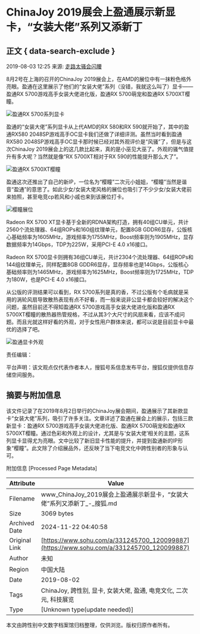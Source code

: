 # ChinaJoy 2019展会上盈通展示新显卡，“女装大佬”系列又添新丁

## 正文 { data-search-exclude }


2019-08-03 12:25 来源: [走路太骚会闪腰](https://m.toutiao.com/i6720782133838742029/info/?_signature=w7353RAdm96ok2_qugd+xc0ywb&i=6720782133838742029)

8月2号在上海的召开的ChinaJoy 2019展会上，在AMD的展位中有一抹粉色格外亮眼。盈通在这里展示了他们的“女装大佬”系列（没错，我就这么叫了）显卡——盈通RX 5700游戏高手女装大佬进化版，盈通RX 5700萌宠和盈通RX 5700XT樱瞳。

![盈通RX 5700系列显卡](http://5b0988e595225.cdn.sohucs.com/images/20190803/69796733e9cf49fc9d4843c97a979d6c.jpeg)

盈通的“女装大佬”系列显卡从上代AMD的RX 580和RX 590就开始了，其中的盈通RX580 2048SP游戏高手OC显卡我们还做了详细评测。虽然当时看到盈通RX580 2048SP游戏高手OC显卡那时候已经对其外观评价是“风骚”了，但是与这次ChinaJoy 2019展会上的这几款比起来，真的是小巫见大巫了。外观的骚气值提升有多大呢？当然就是像“RX 5700XT相对于RX 590的性能提升那么大了”。

![盈通RX 5700XT樱瞳](http://5b0988e595225.cdn.sohucs.com/images/20190803/d08f83319c95449686bb4d107de0aa44.jpeg)

盈通这次还推出了自己的新IP，一位名为“樱瞳”二次元小姐姐，“樱瞳”当然是谐音“盈通”的意思了。如此少女/女装大佬风格的展位也吸引了不少少女/女装大佬前来拍照，甚至电竞cp若风和小戚也来到该展位打卡。

![樱瞳展位](http://5b0988e595225.cdn.sohucs.com/images/20190803/1ab5665c38e64cc0964e2466cd2eca7f.jpeg)

Radeon RX 5700 XT显卡基于全新的RDNA架构打造，拥有40组CU单元，共计2560个流处理器、64组ROPs和160组纹理单元，配置8GB GDDR6显存，公版核心基础频率为1605MHz，游戏频率为1755MHz，Boost频率则为1905MHz，显存数据频率为14Gbps，TDP为225W，采用PCI-E 4.0 x16接口。

Radeon RX 5700显卡则拥有36组CU单元，共计2304个流处理器、64组ROPs和144组纹理单元，同样配置8GB GDDR6显存，显存频率也是14Gbps，公版核心基础频率则为1465MHz，游戏频率为1625MHz，Boost频率则为1725MHz，TDP为180W，也是PCI-E 4.0 x16接口。

从公版的评测结果可以看到，RX 5700系列是真的香，不过公版有个毛病就是采用的涡轮风扇导致散热表现有点不好看，而一般来说非公显卡都会较好的解决这个问题，虽然目前还不得知盈通RX 5700游戏高手女装大佬进化版和盈通RX 5700XT樱瞳的散热器热管规格，不过从其3个大尺寸的风扇来看，应该不成问题。而且光就这样好看的外观，对于女性用户群体来说，都可以说是目前显卡中最优的选择了吧。

![盈通显卡外观](http://5b0988e595225.cdn.sohucs.com/images/20190803/0fb336d7973745e8946567ca80d7ec3a.jpeg)

责任编辑：

平台声明：该文观点仅代表作者本人，搜狐号系信息发布平台，搜狐仅提供信息存储空间服务。

## 摘要与附加信息

<!-- tcd_abstract -->
该文件记录了在2019年8月2日举行的ChinaJoy展会期间，盈通展示了其新款显卡“女装大佬”系列，吸引了许多关注。文章详述了盈通在展会上的展示，包括三款新显卡：盈通RX 5700游戏高手女装大佬进化版、盈通RX 5700萌宠和盈通RX 5700XT樱瞳。通过色彩和外观上的设计，尤其是与‘女装大佬’相关的主题，这系列显卡显得尤为亮眼。文中比较了新旧显卡性能的提升，并提到盈通新的IP形象“樱瞳”。此文除了介绍展品外，还反映了当下电竞文化中跨性别者的形象与认可。
<!-- tcd_abstract_end -->

附加信息 [Processed Page Metadata]

| Attribute       | Value                                  |
|-----------------|----------------------------------------|
| Filename        | www_ChinaJoy_2019展会上盈通展示新显卡，“女装大佬”系列又添新丁_-_搜狐.md                             |
| Size            | 3069 bytes                           |
| Archived Date   | 2024-11-22 04:40:58                             |
| Original Link   | [https://www.sohu.com/a/331245700_120099887](https://www.sohu.com/a/331245700_120099887)                       |
| Author          | 未知                               |
| Region          | 中国大陆                               |
| Date            | 2019-08-02                                 |
| Tags            | ChinaJoy, 跨性别, 显卡, 女装大佬, 盈通, 电竞文化, 二次元, 科技展览                                 |
| Type            | [Unknown type(update needed)]                                 |
<!-- tcd_table_end -->

本文由跨性别中文数字档案馆归档整理，仅供浏览。版权归原作者所有。
